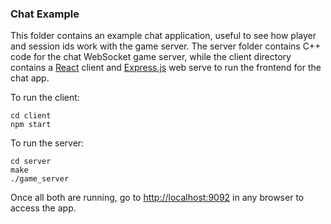 ### Chat Example

This folder contains an example chat application, useful to see how player and
session ids work with the game server. The server folder contains C++ code
for the chat WebSocket game server, while the client directory contains a
[React](https://reactjs.org/)
client and [Express.js](https://expressjs.com/) web serve to run the frontend
for the chat app.

To run the client:

```shell
cd client
npm start
```

To run the server:

```shell
cd server
make
./game_server
```

Once all both are running, go to
[http://localhost:9092](http://localhost:9092) in any
browser to access the app.
